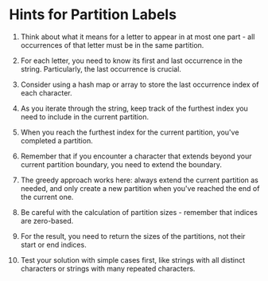 # Hints for Partition Labels

1. Think about what it means for a letter to appear in at most one part - all occurrences of that letter must be in the same partition.

2. For each letter, you need to know its first and last occurrence in the string. Particularly, the last occurrence is crucial.

3. Consider using a hash map or array to store the last occurrence index of each character.

4. As you iterate through the string, keep track of the furthest index you need to include in the current partition.

5. When you reach the furthest index for the current partition, you've completed a partition.

6. Remember that if you encounter a character that extends beyond your current partition boundary, you need to extend the boundary.

7. The greedy approach works here: always extend the current partition as needed, and only create a new partition when you've reached the end of the current one.

8. Be careful with the calculation of partition sizes - remember that indices are zero-based.

9. For the result, you need to return the sizes of the partitions, not their start or end indices.

10. Test your solution with simple cases first, like strings with all distinct characters or strings with many repeated characters.
